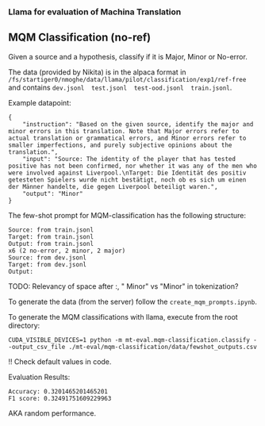 ### Llama for evaluation of Machina Translation

## MQM Classification (no-ref)

Given a source and a hypothesis, classify if it is Major, Minor or No-error.

The data (provided by Nikita) is in the alpaca format in `/fs/startiger0/nmoghe/data/llama/pilot/classification/exp1/ref-free` and contains `dev.jsonl  test.jsonl  test-ood.jsonl  train.jsonl`.

Example datapoint:
```
{
    "instruction": "Based on the given source, identify the major and minor errors in this translation. Note that Major errors refer to actual translation or grammatical errors, and Minor errors refer to smaller imperfections, and purely subjective opinions about the translation.", 
    "input": "Source: The identity of the player that has tested positive has not been confirmed, nor whether it was any of the men who were involved against Liverpool.\nTarget: Die Identität des positiv getesteten Spielers wurde nicht bestätigt, noch ob es sich um einen der Männer handelte, die gegen Liverpool beteiligt waren.", 
    "output": "Minor"
}
```

The few-shot prompt for MQM-classification has the following structure:
```
Source: from train.jsonl
Target: from train.jsonl
Output: from train.jsonl
x6 (2 no-error, 2 minor, 2 major)
Source: from dev.jsonl
Target: from dev.jsonl
Output:
```
TODO: Relevancy of space after :, " Minor" vs "Minor" in tokenization?

To generate the data (from the server) follow the `create_mqm_prompts.ipynb`.

To generate the MQM classifications with llama, execute from the root directory:

```
CUDA_VISIBLE_DEVICES=1 python -m mt-eval.mqm-classification.classify --output_csv_file ./mt-eval/mqm-classification/data/fewshot_outputs.csv
```
!<o>! Check default values in code.

Evaluation Results:

```
Accuracy: 0.3201465201465201
F1 score: 0.32491751609229963
```
AKA random performance.

